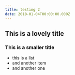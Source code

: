 ```yaml
---
title: testing 2
date: 2018-01-04T00:00:00.000Z
---
```

## This is a lovely title

### This is a smaller title

* this is a list
* and another item
* and another one
